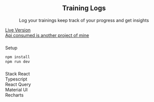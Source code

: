<div align="center"><h2>Training Logs</h2>
<p>Log your trainings keep track of your progress and get insights</p>
</div>

[Live Version](https://training-logs.netlify.app/) <br/>
[Api consumed is another project of mine](https://github.com/thanosoncode/express-prisma-mongodb-react/tree/master/server)

###
Setup
```sh
npm install
npm run dev
```

###
Stack
React<br/>
Typescript<br/>
React Query<br/>
Material UI<br/>
Recharts<br/>

